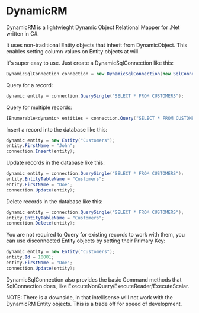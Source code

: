 # DynamicRM
DynamicRM is a lightwieght Dynamic Object Relational Mapper for .Net written in C#.

It uses non-traditional Entity objects that inherit from DynamicObject. This enables setting column values on Entity objects at will.

It's super easy to use. Just create a DynamicSqlConnection like this:

```C#
DynamicSqlConnection connection = new DynamicSqlConnection(new SqlConnection("<your connection string>"));
```

Query for a record:
```C#
dynamic entity = connection.QuerySingle("SELECT * FROM CUSTOMERS");
```

Query for multiple records:
```C#
IEnumerable<dynamic> entities = connection.Query("SELECT * FROM CUSTOMERS");
```

Insert a record into the database like this:
```C#
dynamic entity = new Entity("Customers");
entity.FirstName = "John";
connection.Insert(entity);
```

Update records in the database like this:
```C#
dynamic entity = connection.QuerySingle("SELECT * FROM CUSTOMERS");
entity.EntityTableName = "Customers";
entity.FirstName = "Doe";
connection.Update(entity);
```

Delete records in the database like this:
```C#
dynamic entity = connection.QuerySingle("SELECT * FROM CUSTOMERS");
entity.EntityTableName = "Customers";
connection.Delete(entity);
```

You are not required to Query for existing records to work with them, you can use disconnected Entity objects by setting their Primary Key:
```C#
dynamic entity = new Entity("Customers");
entity.Id = 10001;
entity.FirstName = "Doe";
connection.Update(entity);
```

DynamicSqlConnection also provides the basic Command methods that SqlConnection does, like ExecuteNonQuery/ExecuteReader/ExecuteScalar.

NOTE: There is a downside, in that intellisense will not work with the DynamicRM Entity objects. This is a trade off for speed of development.
